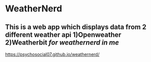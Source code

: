 # WeatherNerd 
## This is a web app which displays data from 2 different weather api 1)Openweather 2)Weatherbit *for weathernerd in me*

https://psychosocial07.github.io/weathernerd/
